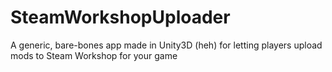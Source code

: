 # SteamWorkshopUploader
A generic, bare-bones app made in Unity3D (heh) for letting players upload mods to Steam Workshop for your game
